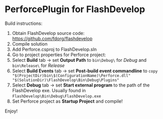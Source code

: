 PerforcePlugin for FlashDevelop
===============================

Build instructions:

1. Obtain FlashDevelop source code: https://github.com/fdorg/flashdevelop
2. Compile solution
2. Add Perforce.csproj to FlashDevelop.sln
3. Go to project properties for Perforce project:
4. Select __Build__ tab -> set __Output Path__ to ```bin\Debug\``` for _Debug_ and ```bin\Release\``` for _Release_
5. Select __Build Events__ tab -> set __Post-build event commandline__ to ```copy "$(ProjectDir)bin\$(ConfigurationName)\Perforce.dll" "$(SolutionDir)\FlashDevelop\Bin\Debug\Plugins"```
6. Select __Debug__ tab -> set __Start external program__ to the path of the FlashDevelop exe. Usually found in ```FlashDevelop\Bin\Debug\FlashDevelop.exe```
7. Set Perforce project as __Startup Project__ and compile!

Enjoy!

